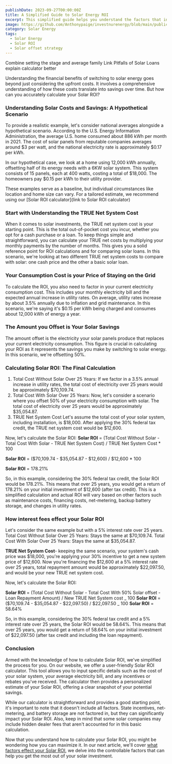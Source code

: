 ```yaml
---
publishDate: 2023-09-27T00:00:00Z
title: A Simplified Guide to Solar Energy ROI
excerpt: This simplified guide helps you understand the factors that influence ROI, aiding in making informed decisions.
image: https://github.com/Anthonypaige/investnurenergy/blob/main/public/images/cover-art/SLR-4-cover-art.png?raw=true
category: Solar Energy
tags:
  - Solar Energy
  - Solar ROI
  - Solar offset strategy
---
```


Combine setting the stage and average family
Link Pitfalls of Solar Loans
explain calculator better

Understanding the financial benefits of switching to solar energy goes beyond just considering the upfront costs. It involves a comprehensive understanding of how these costs translate into savings over time. But how can you accurately calculate your Solar ROI?

### **Understanding Solar Costs and Savings: A Hypothetical Scenario**

To provide a realistic example, let's consider national averages alongside a hypothetical scenario. According to the U.S. Energy Information Administration, the average U.S. home consumed about 886 kWh per month in 2021. The cost of solar panels from reputable companies averages around $3 per watt, and the national electricity rate is approximately $0.17 per kWh.

In our hypothetical case, we look at a home using 12,000 kWh annually, offsetting half of its energy needs with a 6KW solar system. This system consists of 15 panels, each at 400 watts, costing a total of $18,000. The homeowners pay $0.15 per kWh to their utility provider.

These examples serve as a baseline, but individual circumstances like location and home size can vary. For a tailored estimate, we recommend using our [Solar ROI calculator](link to Solar ROI calculator)

### **Start with Understanding the TRUE Net System Cost**

When it comes to solar investments, the TRUE net system cost is your starting point. This is the total out-of-pocket cost you incur, whether you opt for a cash purchase or a loan. To keep things simple and straightforward, you can calculate your TRUE net costs by multiplying your monthly payments by the number of months. This gives you a solid reference point for ROI calculations and for comparing solar loans. In this scenario, we're looking at two different TRUE net system costs to compare with solar: one cash price and the other a basic solar loan.

### **Your Consumption Cost is your Price of Staying on the Grid**

To calculate the ROI, you also need to factor in your current electricity consumption cost. This includes your monthly electricity bill and the expected annual increase in utility rates. On average, utility rates increase by about 3.5% annually due to inflation and grid maintenance. In this scenario, we're saying it's $0.15 per kWh being charged and consumes about 12,000 kWh of energy a year.

### **The Amount you Offset is Your Solar Savings**

The amount offset is the electricity your solar panels produce that replaces your current electricity consumption. This figure is crucial in calculating your ROI as it represents the savings you make by switching to solar energy. In this scenario, we're offsetting 50%.

### **Calculating Solar ROI: The Final Calculation**

1.  Total Cost Without Solar Over 25 Years: If we factor in a 3.5% annual increase in utility rates, the total cost of electricity over 25 years would be approximately $70,109.74.
2.  Total Cost With Solar Over 25 Years: Now, let's consider a scenario where you offset 50% of your electricity consumption with solar. The total cost of electricity over 25 years would be approximately $35,054.87.
3.  TRUE Net System Cost Let's assume the total cost of your solar system, including installation, is $18,000. After applying the 30% federal tax credit, the TRUE net system cost would be $12,600.

Now, let's calculate the Solar ROI:
**Solar ROI** = (Total Cost Without Solar - Total Cost With Solar - TRUE Net System Cost) / TRUE Net System Cost \* 100

**Solar ROI** = ($70,109.74 - $35,054.87 - $12,600) / $12,600 \* 100

**Solar ROI** = 178.21%

So, in this example, considering the 30% federal tax credit, the Solar ROI would be 178.21%. This means that over 25 years, you would get a return of 178.21% on your initial investment of $12,600 (after tax credit). This is a simplified calculation and actual ROI will vary based on other factors such as maintenance costs, financing costs, net-metering, backup battery storage, and changes in utility rates.

### **How interest fees effect your Solar ROI**

Let's consider the same example but with a 5% interest rate over 25 years.
Total Cost Without Solar Over 25 Years: Stays the same at $70,109.74.
Total Cost With Solar Over 25 Years: Stays the same at $35,054.87.

**TRUE Net System Cost**- keeping the same scenario, your system's cash price was $18,000, you're applying your 30% incentive to get a new system price of $12,600. Now you're financing the $12,600 at a 5% interest rate over 25 years, total repayment amount would be approximately $22,097.50, and would be your new TRUE net system cost.

Now, let's calculate the Solar ROI:

**Solar ROI** = (Total Cost Without Solar - Total Cost With 50% Solar offset - Loan Repayment Amount) / New TRUE Net System cost _ 100
**Solar ROI** = ($70,109.74 - $35,054.87 - $22,097.50) / $22,097.50 _ 100
**Solar ROI** = 58.64%

So, in this example, considering the 30% federal tax credit and a 5% interest rate over 25 years, the Solar ROI would be 58.64%. This means that over 25 years, you would get a return of 58.64% on your initial investment of $22,097.50 (after tax credit and including the loan repayment).

### **Conclusion**

Armed with the knowledge of how to calculate Solar ROI, we've simplified the process for you. On our website, we offer a user-friendly Solar ROI calculator. This tool allows you to input specific details such as the cost of your solar system, your average electricity bill, and any incentives or rebates you've received. The calculator then provides a personalized estimate of your Solar ROI, offering a clear snapshot of your potential savings.

While our calculator is straightforward and provides a good starting point, it's important to note that it doesn't include all factors. State incentives, net-metering, and battery storage are not factored in, but they can significantly impact your Solar ROI. Also, keep in mind that some solar companies may include hidden dealer fees that aren't accounted for in this basic calculation.

Now that you understand how to calculate your Solar ROI, you might be wondering how you can maximize it. In our next article, we'll cover [what factors effect your Solar ROI](investinyourenergy.com/what-factors-will-effect-my-solar-roi), we delve into the controllable factors that can help you get the most out of your solar investment.
